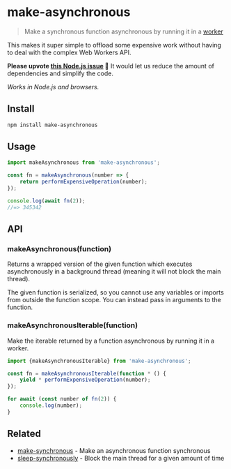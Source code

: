 # make-asynchronous

> Make a synchronous function asynchronous by running it in a [worker](https://developer.mozilla.org/en-US/docs/Web/API/Web_Workers_API)

This makes it super simple to offload some expensive work without having to deal with the complex Web Workers API.

**Please upvote [this Node.js issue](https://github.com/nodejs/node/issues/43583) 🙏** It would let us reduce the amount of dependencies and simplify the code.

*Works in Node.js and browsers.*

## Install

```sh
npm install make-asynchronous
```

## Usage

```js
import makeAsynchronous from 'make-asynchronous';

const fn = makeAsynchronous(number => {
	return performExpensiveOperation(number);
});

console.log(await fn(2));
//=> 345342
```

## API

### makeAsynchronous(function)

Returns a wrapped version of the given function which executes asynchronously in a background thread (meaning it will not block the main thread).

The given function is serialized, so you cannot use any variables or imports from outside the function scope. You can instead pass in arguments to the function.

### makeAsynchronousIterable(function)

Make the iterable returned by a function asynchronous by running it in a worker.

```js
import {makeAsynchronousIterable} from 'make-asynchronous';

const fn = makeAsynchronousIterable(function * () {
	yield * performExpensiveOperation(number);
});

for await (const number of fn(2)) {
	console.log(number);
}
```

## Related

- [make-synchronous](https://github.com/sindresorhus/make-synchronous) - Make an asynchronous function synchronous
- [sleep-synchronously](https://github.com/sindresorhus/sleep-synchronously) - Block the main thread for a given amount of time
